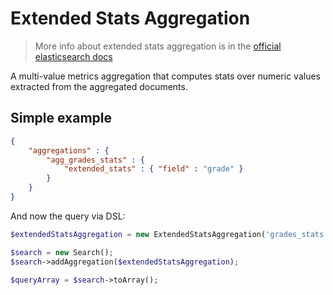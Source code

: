 # Extended Stats Aggregation

> More info about extended stats aggregation is in the [official elasticsearch docs][1]

A multi-value metrics aggregation that computes stats over numeric values extracted from the aggregated documents.

## Simple example

```JSON
{
    "aggregations" : {
        "agg_grades_stats" : {
            "extended_stats" : { "field" : "grade" }
        }
    }
}
```

And now the query via DSL:

```php
$extendedStatsAggregation = new ExtendedStatsAggregation('grades_stats', 'grade');

$search = new Search();
$search->addAggregation($extendedStatsAggregation);

$queryArray = $search->toArray();
```

[1]: https://www.elastic.co/guide/en/elasticsearch/reference/current/search-aggregations-metrics-extendedstats-aggregation.html
